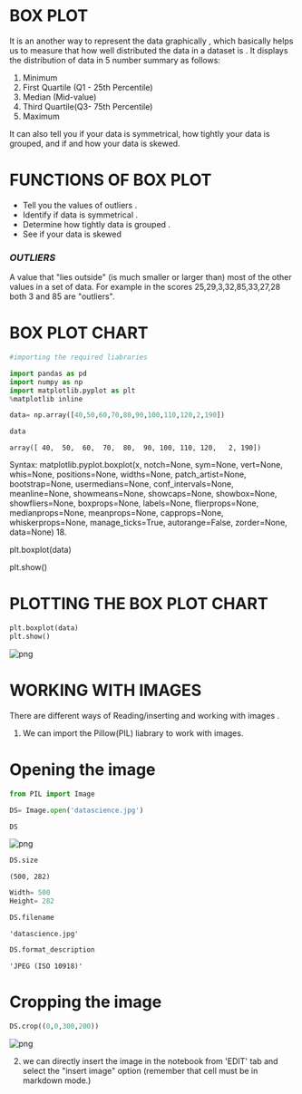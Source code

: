 # BOX PLOT

It is an another way to represent the data graphically , which basically helps us to measure that how well distributed the data in a dataset is . It displays the distribution of data in 5 number summary as follows:

1. Minimum
2. First Quartile (Q1 - 25th Percentile)
3. Median (Mid-value)
4. Third Quartile(Q3- 75th Percentile)
5. Maximum 

It can also tell you if your data is symmetrical, how tightly your data is grouped, and if and how your data is skewed.

# FUNCTIONS OF BOX PLOT

- Tell you the values of outliers .
- Identify if data is symmetrical .
- Determine how tightly data is grouped .
- See if your data is skewed

### _OUTLIERS_

A value that "lies outside" (is much smaller or larger than) most of the other values in a set of data. For example in the scores 25,29,3,32,85,33,27,28 both 3 and 85 are "outliers".

# BOX PLOT CHART


```python
#importing the required liabraries

import pandas as pd
import numpy as np
import matplotlib.pyplot as plt
%matplotlib inline
```


```python
data= np.array([40,50,60,70,80,90,100,110,120,2,190])
```


```python
data
```




    array([ 40,  50,  60,  70,  80,  90, 100, 110, 120,   2, 190])



Syntax:
matplotlib.pyplot.boxplot(x, notch=None, sym=None, vert=None, whis=None, positions=None, widths=None, patch_artist=None, bootstrap=None, usermedians=None, conf_intervals=None, meanline=None, showmeans=None, showcaps=None, showbox=None, showfliers=None, boxprops=None, labels=None, flierprops=None, medianprops=None, meanprops=None, capprops=None, whiskerprops=None, manage_ticks=True, autorange=False, zorder=None, data=None)
18.

plt.boxplot(data)

plt.show()

# **PLOTTING THE BOX PLOT CHART**


```python
plt.boxplot(data)
plt.show()
```


    
![png](output_12_0.png)
    


# WORKING WITH IMAGES

There are different ways of Reading/inserting and working with images .

1. We can import the Pillow(PIL) liabrary to work with images.

# Opening the image


```python
from PIL import Image
```


```python
DS= Image.open('datascience.jpg')
```


```python
DS
```




    
![png](output_19_0.png)
    




```python
DS.size
```




    (500, 282)




```python
Width= 500
Height= 282
```


```python
DS.filename
```




    'datascience.jpg'




```python
DS.format_description
```




    'JPEG (ISO 10918)'



# Cropping the image


```python
DS.crop((0,0,300,200))
```




    
![png](output_25_0.png)
    



2. we can directly insert the image in the notebook from 'EDIT' tab and select the "insert image" option (remember that cell must be in markdown mode.)


```python

```

